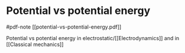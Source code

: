 # Potential vs potential energy
#pdf-note [[potential-vs-potential-energy.pdf]]

Potential vs potential energy in electrostatic/[[Electrodynamics]] and in [[Classical mechanics]]

